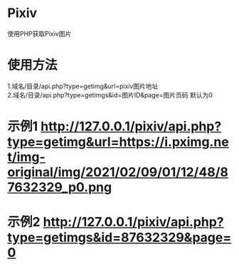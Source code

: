 # Pixiv
使用PHP获取Pixiv图片<br>

# 使用方法
1.域名/目录/api.php?type=getimg&url=pixiv图片地址<br>
2.域名/目录/api.php?type=getimgs&id=图片ID&page=图片页码 默认为0
# 示例1 http://127.0.0.1/pixiv/api.php?type=getimg&url=https://i.pximg.net/img-original/img/2021/02/09/01/12/48/87632329_p0.png
# 示例2 http://127.0.0.1/pixiv/api.php?type=getimgs&id=87632329&page=0

